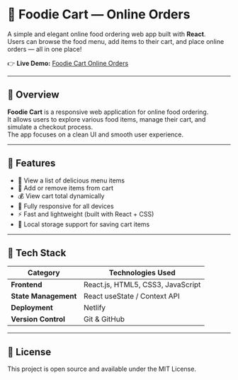 # 🍔 Foodie Cart — Online Orders

A simple and elegant online food ordering web app built with **React**.  
Users can browse the food menu, add items to their cart, and place online orders — all in one place!  

👉 **Live Demo:** [Foodie Cart Online Orders](https://foodie-cart-online-orders.netlify.app/)

---

## 📖 Overview

**Foodie Cart** is a responsive web application for online food ordering.  
It allows users to explore various food items, manage their cart, and simulate a checkout process.  
The app focuses on a clean UI and smooth user experience.

---

## 🚀 Features

- 🍕 View a list of delicious menu items  
- 🛒 Add or remove items from cart  
- 💰 View cart total dynamically  
- 📱 Fully responsive for all devices  
- ⚡ Fast and lightweight (built with React + CSS)  
- 💾 Local storage support for saving cart items  

---

## 🧠 Tech Stack

| Category | Technologies Used |
|-----------|-------------------|
| **Frontend** | React.js, HTML5, CSS3, JavaScript |
| **State Management** | React useState / Context API |
| **Deployment** | Netlify |
| **Version Control** | Git & GitHub |

---

## 📜 License

This project is open source and available under the MIT License.